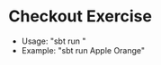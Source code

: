 # Checkout Exercise

* Usage: "sbt run <List of Products separated by space>"
* Example: "sbt run Apple Orange"
